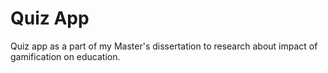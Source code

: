 # Quiz App

Quiz app as a part of my Master's dissertation to research about impact of gamification on education.
